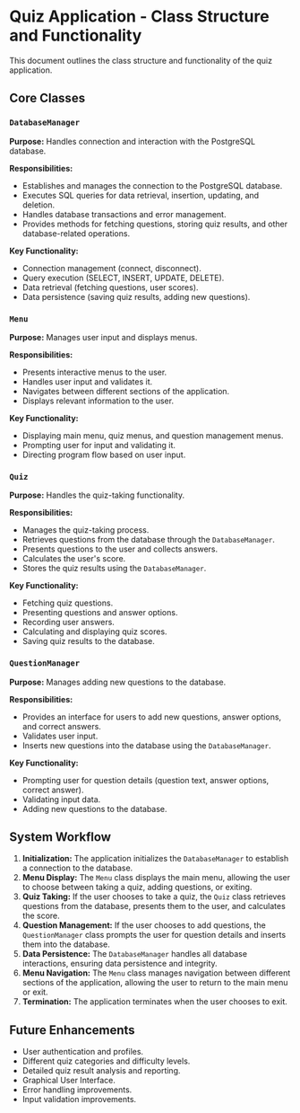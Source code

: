 # Quiz Application - Class Structure and Functionality

This document outlines the class structure and functionality of the quiz application.

## Core Classes

### `DatabaseManager`

**Purpose:** Handles connection and interaction with the PostgreSQL database.

**Responsibilities:**

* Establishes and manages the connection to the PostgreSQL database.
* Executes SQL queries for data retrieval, insertion, updating, and deletion.
* Handles database transactions and error management.
* Provides methods for fetching questions, storing quiz results, and other database-related operations.

**Key Functionality:**

* Connection management (connect, disconnect).
* Query execution (SELECT, INSERT, UPDATE, DELETE).
* Data retrieval (fetching questions, user scores).
* Data persistence (saving quiz results, adding new questions).

### `Menu`

**Purpose:** Manages user input and displays menus.

**Responsibilities:**

* Presents interactive menus to the user.
* Handles user input and validates it.
* Navigates between different sections of the application.
* Displays relevant information to the user.

**Key Functionality:**

* Displaying main menu, quiz menus, and question management menus.
* Prompting user for input and validating it.
* Directing program flow based on user input.

### `Quiz`

**Purpose:** Handles the quiz-taking functionality.

**Responsibilities:**

* Manages the quiz-taking process.
* Retrieves questions from the database through the `DatabaseManager`.
* Presents questions to the user and collects answers.
* Calculates the user's score.
* Stores the quiz results using the `DatabaseManager`.

**Key Functionality:**

* Fetching quiz questions.
* Presenting questions and answer options.
* Recording user answers.
* Calculating and displaying quiz scores.
* Saving quiz results to the database.

### `QuestionManager`

**Purpose:** Manages adding new questions to the database.

**Responsibilities:**

* Provides an interface for users to add new questions, answer options, and correct answers.
* Validates user input.
* Inserts new questions into the database using the `DatabaseManager`.

**Key Functionality:**

* Prompting user for question details (question text, answer options, correct answer).
* Validating input data.
* Adding new questions to the database.

## System Workflow

1.  **Initialization:** The application initializes the `DatabaseManager` to establish a connection to the database.
2.  **Menu Display:** The `Menu` class displays the main menu, allowing the user to choose between taking a quiz, adding questions, or exiting.
3.  **Quiz Taking:** If the user chooses to take a quiz, the `Quiz` class retrieves questions from the database, presents them to the user, and calculates the score.
4.  **Question Management:** If the user chooses to add questions, the `QuestionManager` class prompts the user for question details and inserts them into the database.
5.  **Data Persistence:** The `DatabaseManager` handles all database interactions, ensuring data persistence and integrity.
6.  **Menu Navigation:** The `Menu` class manages navigation between different sections of the application, allowing the user to return to the main menu or exit.
7.  **Termination:** The application terminates when the user chooses to exit.

## Future Enhancements

* User authentication and profiles.
* Different quiz categories and difficulty levels.
* Detailed quiz result analysis and reporting.
* Graphical User Interface.
* Error handling improvements.
* Input validation improvements.